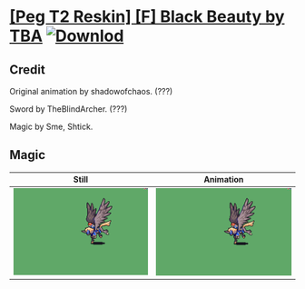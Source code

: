 # [\[Peg T2 Reskin\] \[F\] Black Beauty by TBA](./) [![Downlod](https://img.shields.io/badge/Download--red?style=social&logo=github)](https://minhaskamal.github.io/DownGit/#/home?url=https://github.com/Klokinator/FE-Repo/tree/main/Battle%20Animations%2FMounted%20-%20Pegs%2C%20Wyverns%2C%20Griffons%2F%5BPeg%20T2%20Reskin%5D%20%5BF%5D%20Black%20Beauty%20by%20TBA%2F6.%20Magic)

## Credit

Original animation by shadowofchaos. (???)

Sword by TheBlindArcher. (???)

Magic by Sme, Shtick.

## Magic

| Still | Animation |
| :---: | :-------: |
| ![Magic still](./Magic_000.png) | ![Magic animation](./Magic.gif) |
